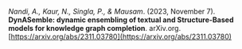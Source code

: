 *Nandi, A., Kaur, N., Singla, P., & Mausam*. (2023, November 7). **DynASemble: dynamic ensembling of textual and Structure-Based models for knowledge graph completion**. arXiv.org. [https://arxiv.org/abs/2311.03780](https://arxiv.org/abs/2311.03780)
